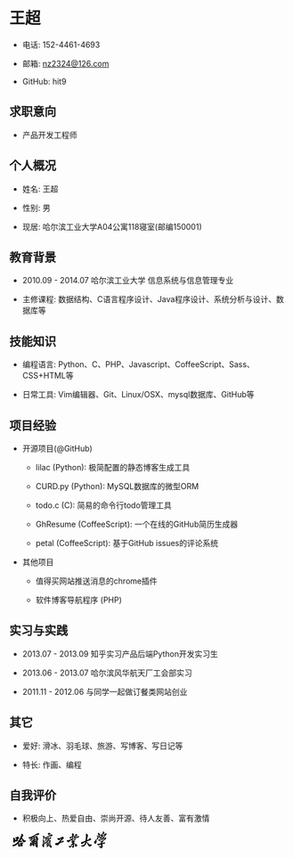 王超
====

- 电话: 152-4461-4693

- 邮箱: nz2324@126.com

- GitHub: hit9

求职意向
--------

- 产品开发工程师

个人概况
--------

- 姓名: 王超

- 性别: 男

- 现居: 哈尔滨工业大学A04公寓118寝室(邮编150001)

教育背景
--------

- 2010.09 - 2014.07 哈尔滨工业大学  信息系统与信息管理专业

- 主修课程: 数据结构、C语言程序设计、Java程序设计、系统分析与设计、数据库等

技能知识
--------

- 编程语言: Python、C、PHP、Javascript、CoffeeScript、Sass、CSS+HTML等

- 日常工具: Vim编辑器、Git、Linux/OSX、mysql数据库、GitHub等

项目经验
--------

- 开源项目(@GitHub)

  - lilac (Python): 极简配置的静态博客生成工具

  - CURD.py (Python): MySQL数据库的微型ORM

  - todo.c (C): 简易的命令行todo管理工具

  - GhResume (CoffeeScript):  一个在线的GitHub简历生成器

  - petal (CoffeeScript):  基于GitHub issues的评论系统

- 其他项目

  - 值得买网站推送消息的chrome插件

  - 软件博客导航程序 (PHP)

实习与实践
----------

- 2013.07 - 2013.09 知乎实习产品后端Python开发实习生

- 2013.06 - 2013.07 哈尔滨风华航天厂工会部实习

- 2011.11 - 2012.06 与同学一起做订餐类网站创业 

其它
----

- 爱好: 滑冰、羽毛球、旅游、写博客、写日记等

- 特长: 作画、编程

自我评价
--------

- 积极向上、热爱自由、崇尚开源、待人友善、富有激情

![hit-logo](hit_logo.jpg)
